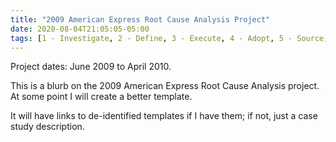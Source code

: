 ```yaml
---
title: "2009 American Express Root Cause Analysis Project"
date: 2020-08-04T21:05:05-05:00
tags: [1 - Investigate, 2 - Define, 3 - Execute, 4 - Adopt, 5 - Source, Past projects]
---
```


Project dates: June 2009 to April 2010.

This is a blurb on the 2009 American Express Root Cause Analysis project. At some point I will create a better template.

It will have links to de-identified templates if I have them; if not, just a case study description.
